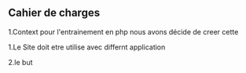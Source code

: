 ## Cahier de charges

1.Context
pour l'entrainement en php nous avons décide de creer cette 


1.Le Site doit etre utilise avec differnt application 

2.le but 